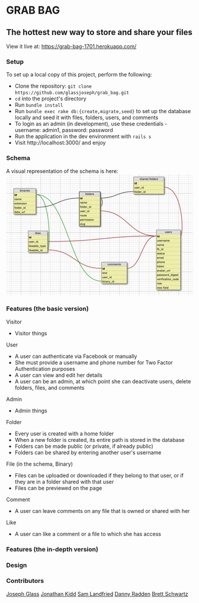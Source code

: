 # GRAB BAG
## The hottest new way to store and share your files

View it live at: https://grab-bag-1701.herokuapp.com/

### Setup

To set up a local copy of this project, perform the following:

* Clone the repository: `git clone https://github.com/glassjoseph/grab_bag.git`
* `cd` into the project's directory
* Run `bundle install`
* Run `bundle exec rake db:{create,migrate,seed}` to set up the database locally and seed it with files, folders, users, and comments
* To login as an admin (in development), use these credentials - username: admin1, password: password
* Run the application in the dev environment with `rails s`
* Visit http://localhost:3000/ and enjoy

### Schema

A visual representation of the schema is here:
![schema pic](app/assets/images/24_may_schema.png?raw=true)


### Features (the basic version)

Visitor

 * Visitor things

User

 * A user can authenticate via Facebook or manually
 * She must provide a username and phone number for Two Factor Authentication purposes
 * A user can view and edit her details
 * A user can be an admin, at which point she can deactivate users, delete folders, files, and comments

Admin

 * Admin things


Folder

 * Every user is created with a home folder
 * When a new folder is created, its entire path is stored in the database
 * Folders can be made public (or private, if already public)
 * Folders can be shared by entering another user's username


File (in the schema, Binary)

 * Files can be uploaded or downloaded if they belong to that user, or if they are in a folder shared with that user
 * Files can be previewed on the page


Comment

 * A user can leave comments on any file that is owned or shared with her

Like

 * A user can like a comment or a file to which she has access

### Features (the in-depth version)


### Design
### Contributors

[Joseph Glass](https://github.com/glassjoseph)
[Jonathan Kidd](https://github.com/jk1dd)
[Sam Landfried](https://github.com/samlandfried)
[Danny Radden](https://github.com/dannyradden)
[Brett Schwartz](https://github.com/bschwartz10/)
